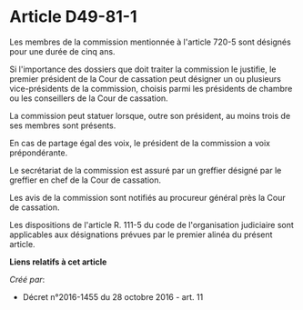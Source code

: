 # Article D49-81-1

Les membres de la commission mentionnée à l'article 720-5 sont désignés pour une durée de cinq ans. 

Si l'importance des dossiers que doit traiter la commission le  justifie, le premier président de la Cour de cassation peut
désigner un  ou plusieurs vice-présidents de la commission, choisis parmi les  présidents de chambre ou les conseillers de la
Cour de cassation. 

La commission peut statuer lorsque, outre son président, au moins trois de ses membres sont présents. 

En cas de partage égal des voix, le président de la commission a voix prépondérante. 

Le secrétariat de la commission est assuré par un greffier désigné par le greffier en chef de la Cour de cassation. 

Les avis de la commission sont notifiés au procureur général près la Cour de cassation. 

Les dispositions de l'article R. 111-5 du code de l'organisation  judiciaire sont applicables aux désignations prévues par le
premier  alinéa du présent article.

**Liens relatifs à cet article**

_Créé par_:

  - Décret n°2016-1455 du 28 octobre 2016 - art. 11
